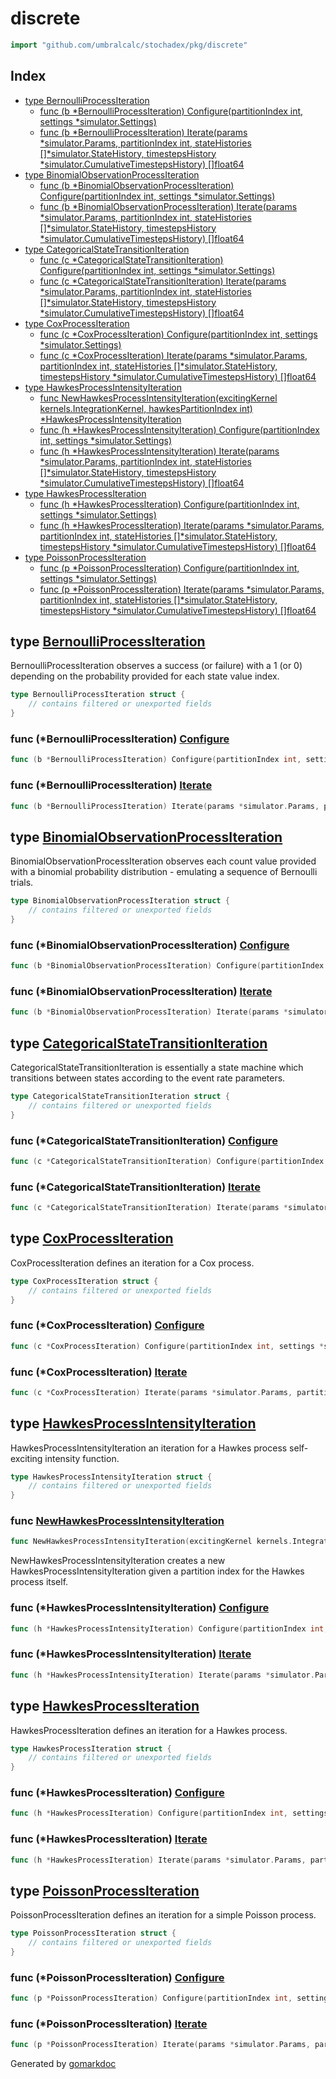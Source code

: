 <!-- Code generated by gomarkdoc. DO NOT EDIT -->

# discrete

```go
import "github.com/umbralcalc/stochadex/pkg/discrete"
```

## Index

- [type BernoulliProcessIteration](<#BernoulliProcessIteration>)
  - [func \(b \*BernoulliProcessIteration\) Configure\(partitionIndex int, settings \*simulator.Settings\)](<#BernoulliProcessIteration.Configure>)
  - [func \(b \*BernoulliProcessIteration\) Iterate\(params \*simulator.Params, partitionIndex int, stateHistories \[\]\*simulator.StateHistory, timestepsHistory \*simulator.CumulativeTimestepsHistory\) \[\]float64](<#BernoulliProcessIteration.Iterate>)
- [type BinomialObservationProcessIteration](<#BinomialObservationProcessIteration>)
  - [func \(b \*BinomialObservationProcessIteration\) Configure\(partitionIndex int, settings \*simulator.Settings\)](<#BinomialObservationProcessIteration.Configure>)
  - [func \(b \*BinomialObservationProcessIteration\) Iterate\(params \*simulator.Params, partitionIndex int, stateHistories \[\]\*simulator.StateHistory, timestepsHistory \*simulator.CumulativeTimestepsHistory\) \[\]float64](<#BinomialObservationProcessIteration.Iterate>)
- [type CategoricalStateTransitionIteration](<#CategoricalStateTransitionIteration>)
  - [func \(c \*CategoricalStateTransitionIteration\) Configure\(partitionIndex int, settings \*simulator.Settings\)](<#CategoricalStateTransitionIteration.Configure>)
  - [func \(c \*CategoricalStateTransitionIteration\) Iterate\(params \*simulator.Params, partitionIndex int, stateHistories \[\]\*simulator.StateHistory, timestepsHistory \*simulator.CumulativeTimestepsHistory\) \[\]float64](<#CategoricalStateTransitionIteration.Iterate>)
- [type CoxProcessIteration](<#CoxProcessIteration>)
  - [func \(c \*CoxProcessIteration\) Configure\(partitionIndex int, settings \*simulator.Settings\)](<#CoxProcessIteration.Configure>)
  - [func \(c \*CoxProcessIteration\) Iterate\(params \*simulator.Params, partitionIndex int, stateHistories \[\]\*simulator.StateHistory, timestepsHistory \*simulator.CumulativeTimestepsHistory\) \[\]float64](<#CoxProcessIteration.Iterate>)
- [type HawkesProcessIntensityIteration](<#HawkesProcessIntensityIteration>)
  - [func NewHawkesProcessIntensityIteration\(excitingKernel kernels.IntegrationKernel, hawkesPartitionIndex int\) \*HawkesProcessIntensityIteration](<#NewHawkesProcessIntensityIteration>)
  - [func \(h \*HawkesProcessIntensityIteration\) Configure\(partitionIndex int, settings \*simulator.Settings\)](<#HawkesProcessIntensityIteration.Configure>)
  - [func \(h \*HawkesProcessIntensityIteration\) Iterate\(params \*simulator.Params, partitionIndex int, stateHistories \[\]\*simulator.StateHistory, timestepsHistory \*simulator.CumulativeTimestepsHistory\) \[\]float64](<#HawkesProcessIntensityIteration.Iterate>)
- [type HawkesProcessIteration](<#HawkesProcessIteration>)
  - [func \(h \*HawkesProcessIteration\) Configure\(partitionIndex int, settings \*simulator.Settings\)](<#HawkesProcessIteration.Configure>)
  - [func \(h \*HawkesProcessIteration\) Iterate\(params \*simulator.Params, partitionIndex int, stateHistories \[\]\*simulator.StateHistory, timestepsHistory \*simulator.CumulativeTimestepsHistory\) \[\]float64](<#HawkesProcessIteration.Iterate>)
- [type PoissonProcessIteration](<#PoissonProcessIteration>)
  - [func \(p \*PoissonProcessIteration\) Configure\(partitionIndex int, settings \*simulator.Settings\)](<#PoissonProcessIteration.Configure>)
  - [func \(p \*PoissonProcessIteration\) Iterate\(params \*simulator.Params, partitionIndex int, stateHistories \[\]\*simulator.StateHistory, timestepsHistory \*simulator.CumulativeTimestepsHistory\) \[\]float64](<#PoissonProcessIteration.Iterate>)


<a name="BernoulliProcessIteration"></a>

## type [BernoulliProcessIteration](<https://github.com/umbralcalc/stochadex/blob/main/pkg/discrete/bernoulli_process.go#L13-L15>)

BernoulliProcessIteration observes a success \(or failure\) with a 1 \(or 0\) depending on the probability provided for each state value index.

```go
type BernoulliProcessIteration struct {
    // contains filtered or unexported fields
}
```

<a name="BernoulliProcessIteration.Configure"></a>

### func \(\*BernoulliProcessIteration\) [Configure](<https://github.com/umbralcalc/stochadex/blob/main/pkg/discrete/bernoulli_process.go#L17-L20>)

```go
func (b *BernoulliProcessIteration) Configure(partitionIndex int, settings *simulator.Settings)
```



<a name="BernoulliProcessIteration.Iterate"></a>

### func \(\*BernoulliProcessIteration\) [Iterate](<https://github.com/umbralcalc/stochadex/blob/main/pkg/discrete/bernoulli_process.go#L31-L36>)

```go
func (b *BernoulliProcessIteration) Iterate(params *simulator.Params, partitionIndex int, stateHistories []*simulator.StateHistory, timestepsHistory *simulator.CumulativeTimestepsHistory) []float64
```



<a name="BinomialObservationProcessIteration"></a>

## type [BinomialObservationProcessIteration](<https://github.com/umbralcalc/stochadex/blob/main/pkg/discrete/binomial_observation_process.go#L13-L15>)

BinomialObservationProcessIteration observes each count value provided with a binomial probability distribution \- emulating a sequence of Bernoulli trials.

```go
type BinomialObservationProcessIteration struct {
    // contains filtered or unexported fields
}
```

<a name="BinomialObservationProcessIteration.Configure"></a>

### func \(\*BinomialObservationProcessIteration\) [Configure](<https://github.com/umbralcalc/stochadex/blob/main/pkg/discrete/binomial_observation_process.go#L17-L20>)

```go
func (b *BinomialObservationProcessIteration) Configure(partitionIndex int, settings *simulator.Settings)
```



<a name="BinomialObservationProcessIteration.Iterate"></a>

### func \(\*BinomialObservationProcessIteration\) [Iterate](<https://github.com/umbralcalc/stochadex/blob/main/pkg/discrete/binomial_observation_process.go#L31-L36>)

```go
func (b *BinomialObservationProcessIteration) Iterate(params *simulator.Params, partitionIndex int, stateHistories []*simulator.StateHistory, timestepsHistory *simulator.CumulativeTimestepsHistory) []float64
```



<a name="CategoricalStateTransitionIteration"></a>

## type [CategoricalStateTransitionIteration](<https://github.com/umbralcalc/stochadex/blob/main/pkg/discrete/categorical_state_transition.go#L14-L17>)

CategoricalStateTransitionIteration is essentially a state machine which transitions between states according to the event rate parameters.

```go
type CategoricalStateTransitionIteration struct {
    // contains filtered or unexported fields
}
```

<a name="CategoricalStateTransitionIteration.Configure"></a>

### func \(\*CategoricalStateTransitionIteration\) [Configure](<https://github.com/umbralcalc/stochadex/blob/main/pkg/discrete/categorical_state_transition.go#L19-L22>)

```go
func (c *CategoricalStateTransitionIteration) Configure(partitionIndex int, settings *simulator.Settings)
```



<a name="CategoricalStateTransitionIteration.Iterate"></a>

### func \(\*CategoricalStateTransitionIteration\) [Iterate](<https://github.com/umbralcalc/stochadex/blob/main/pkg/discrete/categorical_state_transition.go#L47-L52>)

```go
func (c *CategoricalStateTransitionIteration) Iterate(params *simulator.Params, partitionIndex int, stateHistories []*simulator.StateHistory, timestepsHistory *simulator.CumulativeTimestepsHistory) []float64
```



<a name="CoxProcessIteration"></a>

## type [CoxProcessIteration](<https://github.com/umbralcalc/stochadex/blob/main/pkg/discrete/cox_process.go#L11-L13>)

CoxProcessIteration defines an iteration for a Cox process.

```go
type CoxProcessIteration struct {
    // contains filtered or unexported fields
}
```

<a name="CoxProcessIteration.Configure"></a>

### func \(\*CoxProcessIteration\) [Configure](<https://github.com/umbralcalc/stochadex/blob/main/pkg/discrete/cox_process.go#L15-L18>)

```go
func (c *CoxProcessIteration) Configure(partitionIndex int, settings *simulator.Settings)
```



<a name="CoxProcessIteration.Iterate"></a>

### func \(\*CoxProcessIteration\) [Iterate](<https://github.com/umbralcalc/stochadex/blob/main/pkg/discrete/cox_process.go#L29-L34>)

```go
func (c *CoxProcessIteration) Iterate(params *simulator.Params, partitionIndex int, stateHistories []*simulator.StateHistory, timestepsHistory *simulator.CumulativeTimestepsHistory) []float64
```



<a name="HawkesProcessIntensityIteration"></a>

## type [HawkesProcessIntensityIteration](<https://github.com/umbralcalc/stochadex/blob/main/pkg/discrete/hawkes_process.go#L14-L17>)

HawkesProcessIntensityIteration an iteration for a Hawkes process self\-exciting intensity function.

```go
type HawkesProcessIntensityIteration struct {
    // contains filtered or unexported fields
}
```

<a name="NewHawkesProcessIntensityIteration"></a>

### func [NewHawkesProcessIntensityIteration](<https://github.com/umbralcalc/stochadex/blob/main/pkg/discrete/hawkes_process.go#L63-L66>)

```go
func NewHawkesProcessIntensityIteration(excitingKernel kernels.IntegrationKernel, hawkesPartitionIndex int) *HawkesProcessIntensityIteration
```

NewHawkesProcessIntensityIteration creates a new HawkesProcessIntensityIteration given a partition index for the Hawkes process itself.

<a name="HawkesProcessIntensityIteration.Configure"></a>

### func \(\*HawkesProcessIntensityIteration\) [Configure](<https://github.com/umbralcalc/stochadex/blob/main/pkg/discrete/hawkes_process.go#L19-L22>)

```go
func (h *HawkesProcessIntensityIteration) Configure(partitionIndex int, settings *simulator.Settings)
```



<a name="HawkesProcessIntensityIteration.Iterate"></a>

### func \(\*HawkesProcessIntensityIteration\) [Iterate](<https://github.com/umbralcalc/stochadex/blob/main/pkg/discrete/hawkes_process.go#L30-L35>)

```go
func (h *HawkesProcessIntensityIteration) Iterate(params *simulator.Params, partitionIndex int, stateHistories []*simulator.StateHistory, timestepsHistory *simulator.CumulativeTimestepsHistory) []float64
```



<a name="HawkesProcessIteration"></a>

## type [HawkesProcessIteration](<https://github.com/umbralcalc/stochadex/blob/main/pkg/discrete/hawkes_process.go#L74-L76>)

HawkesProcessIteration defines an iteration for a Hawkes process.

```go
type HawkesProcessIteration struct {
    // contains filtered or unexported fields
}
```

<a name="HawkesProcessIteration.Configure"></a>

### func \(\*HawkesProcessIteration\) [Configure](<https://github.com/umbralcalc/stochadex/blob/main/pkg/discrete/hawkes_process.go#L78-L81>)

```go
func (h *HawkesProcessIteration) Configure(partitionIndex int, settings *simulator.Settings)
```



<a name="HawkesProcessIteration.Iterate"></a>

### func \(\*HawkesProcessIteration\) [Iterate](<https://github.com/umbralcalc/stochadex/blob/main/pkg/discrete/hawkes_process.go#L92-L97>)

```go
func (h *HawkesProcessIteration) Iterate(params *simulator.Params, partitionIndex int, stateHistories []*simulator.StateHistory, timestepsHistory *simulator.CumulativeTimestepsHistory) []float64
```



<a name="PoissonProcessIteration"></a>

## type [PoissonProcessIteration](<https://github.com/umbralcalc/stochadex/blob/main/pkg/discrete/poisson_process.go#L12-L14>)

PoissonProcessIteration defines an iteration for a simple Poisson process.

```go
type PoissonProcessIteration struct {
    // contains filtered or unexported fields
}
```

<a name="PoissonProcessIteration.Configure"></a>

### func \(\*PoissonProcessIteration\) [Configure](<https://github.com/umbralcalc/stochadex/blob/main/pkg/discrete/poisson_process.go#L16-L19>)

```go
func (p *PoissonProcessIteration) Configure(partitionIndex int, settings *simulator.Settings)
```



<a name="PoissonProcessIteration.Iterate"></a>

### func \(\*PoissonProcessIteration\) [Iterate](<https://github.com/umbralcalc/stochadex/blob/main/pkg/discrete/poisson_process.go#L30-L35>)

```go
func (p *PoissonProcessIteration) Iterate(params *simulator.Params, partitionIndex int, stateHistories []*simulator.StateHistory, timestepsHistory *simulator.CumulativeTimestepsHistory) []float64
```



Generated by [gomarkdoc](<https://github.com/princjef/gomarkdoc>)
